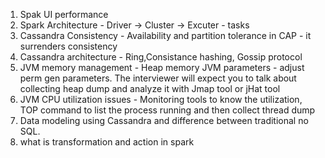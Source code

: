 1.  Spak UI performance
2. Spark Architecture - Driver -> Cluster -> Excuter - tasks
3. Cassandra Consistency -  Availability and partition tolerance in CAP - it surrenders consistency
4. Cassandra architecture - Ring,Consistance hashing, Gossip protocol
5. JVM memory management - Heap memory JVM parameters - adjust perm gen parameters. The interviewer will expect you to talk about collecting heap dump and analyze it with Jmap tool or jHat tool
6. JVM CPU utilization issues - Monitoring tools to know the utilization, TOP command to list the process running and then collect thread dump
7. Data modeling using Cassandra and difference between traditional no SQL.
8. what is transformation and action in spark
